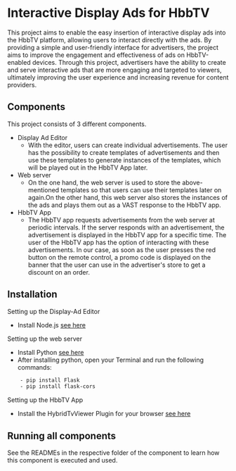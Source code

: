 
# Interactive Display Ads for HbbTV

This project aims to enable the easy insertion of interactive display ads into the HbbTV platform, allowing users to interact directly with the ads. By providing a simple and user-friendly interface for advertisers, the project aims to improve the engagement and effectiveness of ads on HbbTV-enabled devices. Through this project, advertisers have the ability to create and serve interactive ads that are more engaging and targeted to viewers, ultimately improving the user experience and increasing revenue for content providers. 


## Components

This project consists of 3 different components.

- Display Ad Editor
    - With the editor, users can create individual advertisements. The user has the possibility to create templates of advertisements and then use these templates to generate instances of the templates, which will be played out in the HbbTV App later.
- Web server
    - On the one hand, the web server is used to store the above-mentioned templates so that users can use their templates later on again.On the other hand, this web server also stores the instances of the ads and plays them out as a VAST response to the HbbTV app.
- HbbTV App
    - The HbbTV app requests advertisements from the web server at periodic intervals. If the server responds with an advertisement, the advertisement is displayed in the HbbTV app for a specific time. The user of the HbbTV app has the option of interacting with these advertisements. In our case, as soon as the user presses the red button on the remote control, a promo code is displayed on the banner that the user can use in the advertiser's store to get a discount on an order. 
## Installation

Setting up the Display-Ad Editor
- Install Node.js [see here](https://nodejs.org/en/download/)
    
Setting up the web server
- Install Python [see here](https://www.python.org/downloads/)
- After installing python, open your Terminal and run the following commands:

```bash
    - pip install Flask
    - pip install flask-cors
```

Setting up the HbbTV App
- Install the HybridTvViewer Plugin for your browser [see here](https://github.com/karl-rousseau/HybridTvViewer)

## Running all components

See the READMEs in the respective folder of the component to learn how this component is executed and used.
